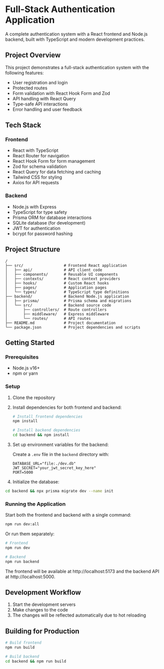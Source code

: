 # Full-Stack Authentication Application

A complete authentication system with a React frontend and Node.js backend, built with TypeScript and modern development practices.

## Project Overview

This project demonstrates a full-stack authentication system with the following features:

- User registration and login
- Protected routes
- Form validation with React Hook Form and Zod
- API handling with React Query
- Type-safe API interactions
- Error handling and user feedback

## Tech Stack

### Frontend

- React with TypeScript
- React Router for navigation
- React Hook Form for form management
- Zod for schema validation
- React Query for data fetching and caching
- Tailwind CSS for styling
- Axios for API requests

### Backend

- Node.js with Express
- TypeScript for type safety
- Prisma ORM for database interactions
- SQLite database (for development)
- JWT for authentication
- bcrypt for password hashing

## Project Structure

```
/
├── src/                  # Frontend React application
│   ├── api/              # API client code
│   ├── components/       # Reusable UI components
│   ├── contexts/         # React context providers
│   ├── hooks/            # Custom React hooks
│   ├── pages/            # Application pages
│   └── types/            # TypeScript type definitions
├── backend/              # Backend Node.js application
│   ├── prisma/           # Prisma schema and migrations
│   └── src/              # Backend source code
│       ├── controllers/  # Route controllers
│       ├── middleware/   # Express middleware
│       └── routes/       # API routes
├── README.md             # Project documentation
└── package.json          # Project dependencies and scripts
```

## Getting Started

### Prerequisites

- Node.js v16+
- npm or yarn

### Setup

1. Clone the repository
2. Install dependencies for both frontend and backend:
    ```bash
    # Install frontend dependencies
    npm install
    
    # Install backend dependencies
    cd backend && npm install
    ```

3. Set up environment variables for the backend:

    Create a `.env` file in the `backend` directory with:

    ```
    DATABASE_URL="file:./dev.db"
    JWT_SECRET="your_jwt_secret_key_here"
    PORT=5000
    ```

4. Initialize the database:

```bash
cd backend && npx prisma migrate dev --name init
```

### Running the Application

Start both the frontend and backend with a single command:

```bash
npm run dev:all
```

Or run them separately:

```bash
# Frontend
npm run dev

# Backend
npm run backend
```

The frontend will be available at http://localhost:5173 and the backend API at http://localhost:5000.

## Development Workflow

1. Start the development servers
2. Make changes to the code
3. The changes will be reflected automatically due to hot reloading

## Building for Production

```bash
# Build frontend
npm run build

# Build backend
cd backend && npm run build
```
